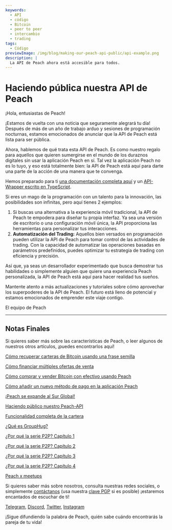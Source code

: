 ```yaml
---
keywords:
  - API
  - código
  - Bitcoin
  - peer to peer
  - intercambio
  - trading
tags:
  - Código
previewImage: /img/blog/making-our-peach-api-public/api-example.png
description: |
  La API de Peach ahora está accesible para todos.
---
```


# Haciendo pública nuestra API de Peach

¡Hola, entusiastas de Peach!

¡Estamos de vuelta con una noticia que seguramente alegrará tu día! Después de más de un año de trabajo arduo y sesiones de programación nocturnas, estamos emocionados de anunciar que la API de Peach está lista para ser pública.

Ahora, hablemos de qué trata esta API de Peach. Es como nuestro regalo para aquellos que quieren sumergirse en el mundo de los duraznos digitales sin usar la aplicación Peach en sí. Tal vez la aplicación Peach no es lo tuyo, y eso está totalmente bien: la API de Peach está aquí para darte una parte de la acción de una manera que te convenga.

Hemos preparado para ti [una documentación completa aquí](https://docs.peachbitcoin.com/#introduction) y un [API-Wrapper escrito en TypeScript](https://github.com/Peach2Peach/peach-api-ts).

Si eres un mago de la programación con un talento para la innovación, las posibilidades son infinitas, pero aquí tienes 2 ejemplos:

1. Si buscas una alternativa a la experiencia móvil tradicional, la API de Peach te empodera para diseñar tu propia interfaz. Ya sea una versión de escritorio o una configuración móvil única, la API proporciona las herramientas para personalizar tus interacciones.
2. **Automatización del Trading:** Aquellos bien versados en programación pueden utilizar la API de Peach para tomar control de las actividades de trading. Con la capacidad de automatizar las operaciones basadas en parámetros predefinidos, puedes optimizar tu estrategia de trading con eficiencia y precisión.

Así que, ya seas un desarrollador experimentado que busca demostrar tus habilidades o simplemente alguien que quiere una experiencia Peach personalizada, la API de Peach está aquí para hacer realidad tus sueños.

Mantente atento a más actualizaciones y tutoriales sobre cómo aprovechar los superpoderes de la API de Peach. El futuro está lleno de potencial y estamos emocionados de emprender este viaje contigo.

El equipo de Peach

---

## Notas Finales

Si quieres saber más sobre las características de Peach, o leer algunos de nuestros otros artículos, ¡puedes encontrarlos aquí!

[Cómo recuperar carteras de Bitcoin usando una frase semilla](https://peachbitcoin.com/es/blog/how-to-restore-peach-wallet/)

[Cómo financiar múltiples ofertas de venta](https://peachbitcoin.com/es/blog/funding-multiple-sell-offers/)

[Cómo comprar y vender Bitcoin con efectivo usando Peach](https://peachbitcoin.com/es/blog/how-to-buy-and-sell-bitcoin-with-cash-using-peach/)

[Cómo añadir un nuevo método de pago en la aplicación Peach](https://peachbitcoin.com/es/blog/how-to-add-a-payment-method/)

[¡Peach se expande al Sur Global!](https://peachbitcoin.com/es/blog/peach-expands-to-the-global-south/)

[Haciendo público nuestro Peach-API](https://peachbitcoin.com/es/blog/making-our-peach-api-public/)

[Funcionalidad completa de la cartera](https://peachbitcoin.com/es/blog/full-wallet-functionality/)

[¿Qué es GroupHug?](https://peachbitcoin.com/es/blog/group-hug/)

[¿Por qué la serie P2P? Capítulo 1](https://peachbitcoin.com/es/blog/why-p2p-chapter-1/)

[¿Por qué la serie P2P? Capítulo 2](https://peachbitcoin.com/es/blog/why-p2p-chapter-2/)

[¿Por qué la serie P2P? Capítulo 3](https://peachbitcoin.com/es/blog/why-p2p-chapter-3-circular-economies/)

[¿Por qué la serie P2P? Capítulo 4](https://peachbitcoin.com/es/blog/why-p2p-chapter-4-chains-of-trust/)

[Peach x meetups](https://peachbitcoin.com/es/blog/peach-for-meetups/)

Si quieres saber más sobre nosotros, consulta nuestras redes sociales, o simplemente [contáctanos](mailto:hello@peachbitcoin.com) (usa nuestra [clave PGP](https://keys.openpgp.org/vks/v1/by-fingerprint/48339A19645E2E53488E0E5479E1B270FACD1BD2) si es posible) ¡estaremos encantados de escuchar de ti!

[Telegram](https://t.me/peachtopeach), [Discord](https://discord.gg/ypeHz3SW54), [Twitter](https://twitter.com/peachbitcoin), [Instagram](https://instagram.com/peachbitcoin)

¡Sigue difundiendo la palabra de Peach, quién sabe cuándo encontrarás la pareja de tu vida!
